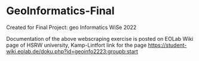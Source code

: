 # GeoInformatics-Final
Created for Final Project: geo Informatics WiSe 2022

Documentation of the above webscraping exercise is posted on EOLab Wiki page of HSRW university, Kamp-Lintfort
link for the page 
https://student-wiki.eolab.de/doku.php?id=geoinfo2223:groupb:start
